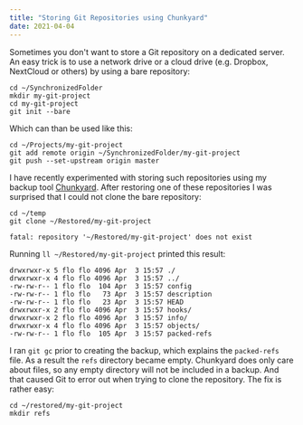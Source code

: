 ```yaml
---
title: "Storing Git Repositories using Chunkyard"
date: 2021-04-04
---
```


Sometimes you don't want to store a Git repository on a dedicated server. An
easy trick is to use a network drive or a cloud drive (e.g. Dropbox, NextCloud
or others) by using a bare repository:

``` shell
cd ~/SynchronizedFolder
mkdir my-git-project
cd my-git-project
git init --bare
```

Which can than be used like this:

``` shell
cd ~/Projects/my-git-project
git add remote origin ~/SynchronizedFolder/my-git-project
git push --set-upstream origin master
```

I have recently experimented with storing such repositories using my backup tool
[Chunkyard][chunkyard]. After restoring one of these repositories I was
surprised that I could not clone the bare repository:

``` shell
cd ~/temp
git clone ~/Restored/my-git-project
```

``` text
fatal: repository '~/Restored/my-git-project' does not exist
```

Running `ll ~/Restored/my-git-project` printed this result:

``` text
drwxrwxr-x 5 flo flo 4096 Apr  3 15:57 ./
drwxrwxr-x 4 flo flo 4096 Apr  3 15:57 ../
-rw-rw-r-- 1 flo flo  104 Apr  3 15:57 config
-rw-rw-r-- 1 flo flo   73 Apr  3 15:57 description
-rw-rw-r-- 1 flo flo   23 Apr  3 15:57 HEAD
drwxrwxr-x 2 flo flo 4096 Apr  3 15:57 hooks/
drwxrwxr-x 2 flo flo 4096 Apr  3 15:57 info/
drwxrwxr-x 4 flo flo 4096 Apr  3 15:57 objects/
-rw-rw-r-- 1 flo flo  105 Apr  3 15:57 packed-refs
```

I ran `git gc` prior to creating the backup, which explains the `packed-refs`
file. As a result the `refs` directory became empty. Chunkyard does only care
about files, so any empty directory will not be included in a backup. And that
caused Git to error out when trying to clone the repository. The fix is rather
easy:

``` text
cd ~/restored/my-git-project
mkdir refs
```

[chunkyard]: https://github.com/fwinkelbauer/chunkyard
